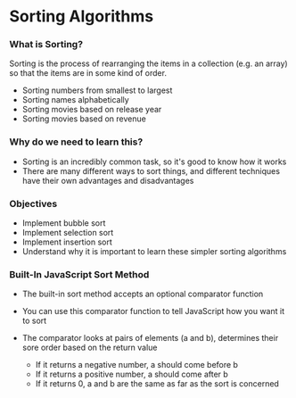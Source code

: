 # Sorting Algorithms

### What is Sorting?

Sorting is the process of rearranging the items in a collection (e.g. an array) so that the items are in some kind of order.

- Sorting numbers from smallest to largest
- Sorting names alphabetically
- Sorting movies based on release year
- Sorting movies based on revenue

### Why do we need to learn this?

- Sorting is an incredibly common task, so it's good to know how it works
- There are many different ways to sort things, and different techniques have their own advantages and disadvantages

### Objectives

- Implement bubble sort
- Implement selection sort
- Implement insertion sort
- Understand why it is important to learn these simpler sorting algorithms

### Built-In JavaScript Sort Method

- The built-in sort method accepts an optional comparator function

- You can use this comparator function to tell JavaScript how you want it to sort

- The comparator looks at pairs of elements (a and b), determines their sore order based on the return value   

  - If it returns a negative number, a should come before b
  - If it returns a positive number, a should come after b
  - If it returns 0, a and b are the same as far as the sort is concerned

  

